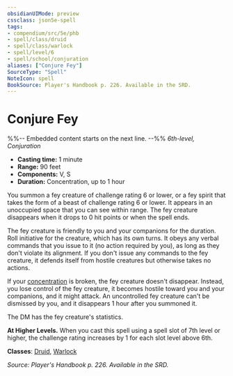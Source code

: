 ```yaml
---
obsidianUIMode: preview
cssclass: json5e-spell
tags:
- compendium/src/5e/phb
- spell/class/druid
- spell/class/warlock
- spell/level/6
- spell/school/conjuration
aliases: ["Conjure Fey"]
SourceType: "Spell"
NoteIcon: spell
BookSource: Player's Handbook p. 226. Available in the SRD.
---
```

# Conjure Fey
%%-- Embedded content starts on the next line. --%%
*6th-level, Conjuration*  

- **Casting time:** 1 minute
- **Range:** 90 feet
- **Components:** V, S
- **Duration:** Concentration, up to 1 hour

You summon a fey creature of challenge rating 6 or lower, or a fey spirit that takes the form of a beast of challenge rating 6 or lower. It appears in an unoccupied space that you can see within range. The fey creature disappears when it drops to 0 hit points or when the spell ends.

The fey creature is friendly to you and your companions for the duration. Roll initiative for the creature, which has its own turns. It obeys any verbal commands that you issue to it (no action required by you), as long as they don't violate its alignment. If you don't issue any commands to the fey creature, it defends itself from hostile creatures but otherwise takes no actions.

If your [concentration](/2-Mechanics/CLI/rules/conditions.md#concentration) is broken, the fey creature doesn't disappear. Instead, you lose control of the fey creature, it becomes hostile toward you and your companions, and it might attack. An uncontrolled fey creature can't be dismissed by you, and it disappears 1 hour after you summoned it.

The DM has the fey creature's statistics.

**At Higher Levels.** When you cast this spell using a spell slot of 7th level or higher, the challenge rating increases by 1 for each slot level above 6th.

**Classes**: [Druid](/2-Mechanics/CLI/classes/druid.md), [Warlock](/2-Mechanics/CLI/classes/warlock.md)

*Source: Player's Handbook p. 226. Available in the SRD.*